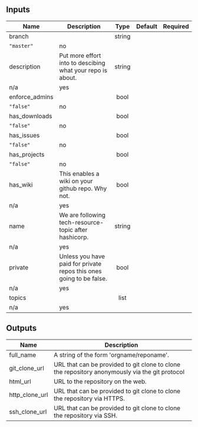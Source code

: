 ## Inputs

| Name | Description | Type | Default | Required |
|------|-------------|:----:|:-----:|:-----:|
| branch |  | string | `"master"` | no |
| description | Put more effort into to descibing what your repo is about. | string | n/a | yes |
| enforce\_admins |  | bool | `"false"` | no |
| has\_downloads |  | bool | `"false"` | no |
| has\_issues |  | bool | `"false"` | no |
| has\_projects |  | bool | `"false"` | no |
| has\_wiki | This enables a wiki on your github repo. Why not. | bool | n/a | yes |
| name | We are following tech-resource-topic after hashicorp. | string | n/a | yes |
| private | Unless you have paid for private repos this ones going to be false. | bool | n/a | yes |
| topics |  | list | n/a | yes |

## Outputs

| Name | Description |
|------|-------------|
| full\_name | A string of the form 'orgname/reponame'. |
| git\_clone\_url | URL that can be provided to git clone to clone the repository anonymously via the git protocol |
| html\_url | URL to the repository on the web. |
| http\_clone\_url | URL that can be provided to git clone to clone the repository via HTTPS. |
| ssh\_clone\_url | URL that can be provided to git clone to clone the repository via SSH. |
